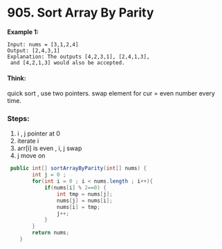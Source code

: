 # 905. Sort Array By Parity

**Example 1:**

```text
Input: nums = [3,1,2,4]
Output: [2,4,3,1]
Explanation: The outputs [4,2,3,1], [2,4,1,3],
 and [4,2,1,3] would also be accepted.
```

#### Think:  

quick sort , use two pointers. swap element for cur = even number every time.

### Steps:

1. i , j pointer at 0
2. iterate i 
3. arr\[i\] is even , i, j swap
4. j move on 

```java
 public int[] sortArrayByParity(int[] nums) {
        int j = 0 ;
        for(int i = 0 ; i < nums.length ; i++){
            if(nums[i] % 2==0) {
                int tmp = nums[j];
                nums[j] = nums[i];
                nums[i] = tmp;
                j++;
            }
        }
        return nums;
    }
```

